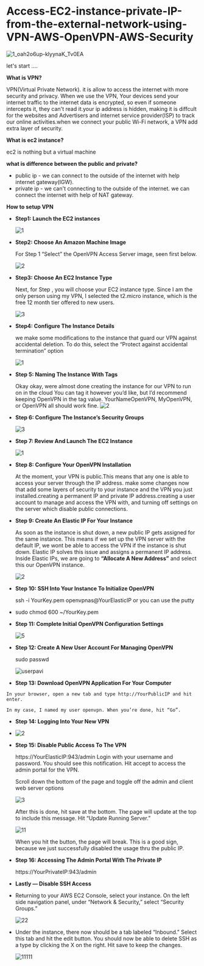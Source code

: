 # **Access-EC2-instance-private-IP-from-the-external-network-using-VPN-AWS-OpenVPN-AWS-Security**

![1_oah2o6up-klyynaK_Tv0EA](https://github.com/Pavithra1640/Deploying-a-Portfolio-on-AWS-S3-using-GitHub-Actions-/assets/165140491/adf78d82-48b6-4547-aa63-2ad09c805757)

let's start ....

**What is VPN?**

VPN(Virtual Private Network). it is allow to access the internet with more security and privacy. When we use the VPN, Your devices send your internet traffic to the internet data is encrypted, so even if someone intercepts it, they can't read it.your ip address is hidden, making it is diffcult for the websites and Advertisers and internet service provider(ISP) to track our online activities.when we connect your public Wi-Fi network, a VPN add extra layer of security.

**What is ec2 instance?**

ec2 is nothing but a virtual machine

**what is difference between the public and private?**

- public ip - we can connect to the outside of the internet with help internet gateway(IGW).
- private ip - we can't connecting to the outside of the internet. we can connect the internet with help of NAT gateway.
  
**How to setup VPN**
  
  - **Step1: Launch the EC2 instances**
    
    ![1](https://github.com/Pavithra1640/Deploying-a-Portfolio-on-AWS-S3-using-GitHub-Actions-/assets/165140491/e17e39ea-2dd8-453b-ada0-7ed764ca5f2d)
    
  - **Step2: Choose An Amazon Machine Image**
    
    For Step 1 “Select” the OpenVPN Access Server image, seen first below.
    
    ![2](https://github.com/Pavithra1640/Deploying-a-Portfolio-on-AWS-S3-using-GitHub-Actions-/assets/165140491/faffa42d-c217-4d7e-812e-917db3a417ac)
    

  - **Step3: Choose An EC2 Instance Type**
    
    Next, for Step , you will choose your EC2 instance type. Since I am the only person using my VPN, I selected the t2.micro instance, which is the free 12 month 
    tier offered to new 
    users.
    
    ![3](https://github.com/Pavithra1640/Deploying-a-Portfolio-on-AWS-S3-using-GitHub-Actions-/assets/165140491/ed64641f-df53-47ee-af19-cfb733974a81)
    
  - **Step4: Configure The Instance Details**
    
    we make some modifications to the instance that guard our VPN against accidental deletion. To do this, select the “Protect against accidental termination” option
    
    ![1](https://github.com/Pavithra1640/Deploying-a-Portfolio-on-AWS-S3-using-GitHub-Actions-/assets/165140491/cb04296b-eff1-479a-b134-03e1b0ed63b3)

  - **Step 5: Naming The Instance With Tags**
    
    Okay okay, were almost done creating the instance for our VPN to run on in the cloud
    You can tag it however you’d like, but I’d recommend keeping OpenVPN in the tag value. YourNameOpenVPN, MyOpenVPN, or OpenVPN all should work fine.
    ![2](https://github.com/Pavithra1640/Deploying-a-Portfolio-on-AWS-S3-using-GitHub-Actions-/assets/165140491/d9779f62-97a2-4441-892b-d5048aa31fc9)

  - **Step 6: Configure The Instance’s Security Groups**
    
    ![3](https://github.com/Pavithra1640/Deploying-a-Portfolio-on-AWS-S3-using-GitHub-Actions-/assets/165140491/375dd747-4d4d-4b5a-b31e-21f156a0bb53)
    
  - **Step 7: Review And Launch The EC2 Instance**
    
     ![1](https://github.com/Pavithra1640/Deploying-a-Portfolio-on-AWS-S3-using-GitHub-Actions-/assets/165140491/19393169-a9cb-49bf-8548-4014d71584c2)
    
  - **Step 8: Configure Your OpenVPN Installation**
    
    At the moment, your VPN is public.This means that any one is able to access your server through the IP address.
    make some changes now that add some layers of security to your instance and the VPN you just installed.creating a permanent IP and private IP address.creating a 
    user account to manage and access the VPN with, and turning off settings on the server which disable public connections.
    
  - **Step 9: Create An Elastic IP For Your Instance**
    
    As soon as the instance is shut down, a new public IP gets assigned for the same instance. This means if we set up the VPN server with the default IP, we wont be 
    able to access the 
    VPN if the instance is shut down. Elastic IP solves this issue and assigns a permanent IP address.
    Inside Elastic IPs, we are going to **“Allocate A New Address”** and select this our OpenVPN instance.
    
    ![2](https://github.com/Pavithra1640/Deploying-a-Portfolio-on-AWS-S3-using-GitHub-Actions-/assets/165140491/64bf374e-15b3-42e7-901b-4bec0ce45277)
    
  - **Step 10: SSH Into Your Instance To Initialize OpenVPN**
    
    ssh -i YourKey.pem openvpnas@YourElasticIP
    or
    you can use the putty
   - sudo chmod 600 ~/YourKey.pem
     
  - **Step 11: Complete Initial OpenVPN Configuration Settings**
    
    ![5](https://github.com/Pavithra1640/Deploying-a-Portfolio-on-AWS-S3-using-GitHub-Actions-/assets/165140491/94ec3df6-33d0-432b-b99e-8dffd80d24e5)
    
  - **Step 12: Create A New User Account For Managing OpenVPN**
    
    sudo passwd <your password>

    ![userpavi](https://github.com/Pavithra1640/Deploying-a-Portfolio-on-AWS-S3-using-GitHub-Actions-/assets/165140491/c8a52743-4c01-41b9-b1f0-a9045664537a)

   - **Step 13: Download OpenVPN Application For Your Computer**
    
    In your browser, open a new tab and type http://YourPublicIP and hit enter.
    
    In my case, I named my user openvpn. When you’re done, hit “Go”.
    
  - **Step 14: Logging Into Your New VPN**
    
  - ![2](https://github.com/Pavithra1640/Deploying-a-Portfolio-on-AWS-S3-using-GitHub-Actions-/assets/165140491/5bb218fd-a2d6-47fa-afe8-1ed12cd505b8)

  - **Step 15: Disable Public Access To The VPN**
    
       https://YourElasticIP:943/admin
    Login with your username and password. You should see this notification. Hit accept to access the admin portal for the VPN.

    Scroll down the bottom of the page and toggle off the admin and client web server options
    
    ![3](https://github.com/Pavithra1640/Deploying-a-Portfolio-on-AWS-S3-using-GitHub-Actions-/assets/165140491/227cbd15-22c7-4055-864b-4ab3e6b963b2)

    After this is done, hit save at the bottom. The page will update at the top to include this message. Hit “Update Running Server.”
    
    ![11](https://github.com/Pavithra1640/Deploying-a-Portfolio-on-AWS-S3-using-GitHub-Actions-/assets/165140491/e2931c5f-e9a3-4db2-b102-0a5c18fb48c3)
    
    When you hit the button, the page will break. This is a good sign, because we just successfully disabled the usage thru the public IP.
    
  - **Step 16: Accessing The Admin Portal With The Private IP**
  
      https://YourPrivateIP:943/admin
  
  - **Lastly — Disable SSH Access**
    
  - Returning to your AWS EC2 Console, select your instance. On the left side navigation panel, under “Network & Security,” select “Security Groups.”
    
    ![22](https://github.com/Pavithra1640/Deploying-a-Portfolio-on-AWS-S3-using-GitHub-Actions-/assets/165140491/34fa796d-6953-4086-9e18-f10465d28214)

  - Under the instance, there now should be a tab labeled “Inbound.” Select this tab and hit the edit button. You should now be able to delete SSH as a type by 
    clicking the X on the 
    right. Hit save to keep the changes.
    
    ![11111](https://github.com/Pavithra1640/Deploying-a-Portfolio-on-AWS-S3-using-GitHub-Actions-/assets/165140491/30edbf70-be52-4124-bb13-1ca41e75d0f8)
    



